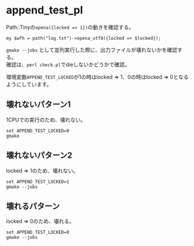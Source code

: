 # append_test_pl

Path::Tinyの`opena({locked => 1})`の動きを確認する。

```
my $wfh = path("log.txt")->opena_utf8({locked => $locked});
```


`gmake --jobs` として並列実行した際に、出力ファイルが壊れないかを確認する。  
確認は、`perl check.pl`でdieしないかどうかで確認。

環境変数`APPEND_TEST_LOCKED`が1の時はlocked => 1、0の時はlocked => 0となるようにしています。

## 壊れないパターン1

1CPUでの実行のため、壊れない。

```
set APPEND_TEST_LOCKED=0
gmake
```

## 壊れないパターン2

locked => 1のため、壊れない。

```
set APPEND_TEST_LOCKED=1
gmake --jobs
```

## 壊れるパターン

locked => 0のため、壊れる。

```
set APPEND_TEST_LOCKED=0
gmake --jobs
```
